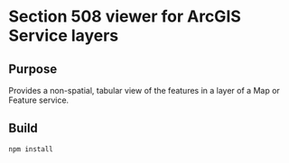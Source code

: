 Section 508 viewer for ArcGIS Service layers
============================================

Purpose
-------

Provides a non-spatial, tabular view of the features in a layer of a Map or Feature service.

Build
-----

```console
npm install
```
